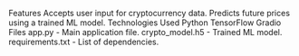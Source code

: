 Features
Accepts user input for cryptocurrency data.
Predicts future prices using a trained ML model.
Technologies Used
Python
TensorFlow
Gradio
Files
app.py - Main application file.
crypto_model.h5 - Trained ML model.
requirements.txt - List of dependencies.
